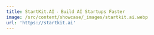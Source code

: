 ```yaml
---
title: StartKit.AI ‧ Build AI Startups Faster
image: /src/content/showcase/_images/startkit.ai.webp
url: 'https://startkit.ai'
---
```



